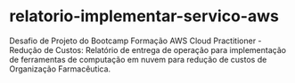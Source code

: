 # relatorio-implementar-servico-aws
Desafio de Projeto do Bootcamp Formação AWS Cloud Practitioner - Redução de Custos: Relatório de entrega de operação para implementação de ferramentas de computação em nuvem para redução de custos de Organização Farmacêutica.
